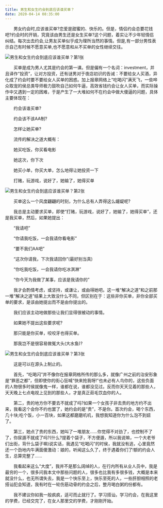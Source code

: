 ```yaml
---
title: 男生和女生约会到底应该谁买单？
date: 2020-04-14 08:35:00
---
```




　　男女约会时,应该谁买单?恋爱是甜蜜的、快乐的。但是，情侣约会总要花钱吧?约会时的开销，究竟该由男生还是女生买单?这个问题，着实让不少年轻情侣纠结。每次出去约会,让男友买单似乎成为理所当然的事情。但是,有一部分男性表示自己有时候不愿意买单,也不愿意和从不买单的女性继续交往。

![男生和女生约会到底应该谁买单？第1张](/img/c7a770c9e7190bd8ed1d8edeea0de8ba.jpg)

　　买单是成为男人尤其是约会的第一课。但是偏有一个名词：investment，并且译作“投资”，让对方投资，还有谜男对于夜店初识的告诫：不要给女人买酒，异化成了约会时要不要给女人买单的困惑。加上报章网络上“吃喝闪”满天飞，一些哗众取宠的侯总类导师极力鼓吹自己如何牛逼，高效省钱约会让女人买单，而实际操作中又遇到一定的困难，于是产生了一大堆如何不在约会中做大傻逼的问题，具体主要体现在：

　　约会该谁买单?

　　约会该不该AA制?

　　怎样让她买单?

　　流传的解决之道大概有：

　　她买吃饭，你买看电影

　　她这次，你下次

　　她买小单，你买大单，怎么地得让她投资一下

　　打赌，玩游戏，说好了，她输了，她得买单

![男生和女生约会到底应该谁买单？第2张](/img/784b5af8dec4ca28ad06fe548bfb5fb7.jpg)

　　买单这么一个风度翩翩的时刻，为什么总有人弄得这么龌龊呢?

　　我总是主动要求买单，即使“打赌，玩游戏，说好了，她输了，她得买单”，还是我买单，然后，如果她提出：

　　“我请吧”

　　“你请我吃饭，一会我请你看电影”

　　“要不我们AA吧”

　　“这次你请我，下次我请回你”(最好别当真)

　　“你吃我吃饭，一会我请你吃冰淇淋”

　　“你今天为我做了某事，应该是我请你的”

　　我才会酌情考虑，或坚持，或谦让，或由得她吧。这一堆“解决之道”和之前那一堆“解决之道”结果上大致没什么不同，但区别在于：这些非你买单，非你全部买单的要求，是该由她提出而不是由你提出的。

　　我们应该主动地做那些让我们显得很被动的事情。

　　如果她不提出这些要求呢?

　　那只能是你买单，咬咬牙也得买单。

　　那我岂不是很容易做冤大头(大水鱼)?

![男生和女生约会到底应该谁买单？第3张](/img/79211e11aa0c75bb8fb4b679708c5c9e.jpg)

　　这是可以在源头上制止的。

　　首先，“吃喝闪”并不像你在报章网格所传的那么多，就像广州之前的治安形象是“罪恶之都”，但即使你的街心狂喊“快来抢我呀!”也未必有人鸟你的，这些负面的人物很多时侯就像鬼一样，谁都在说，谁都没见过。反而你天天见着的那些人，天天晚上七点电视上见到的那些人，才是真正茹毛饮血你的人。

　　第二，贵的地方你不要去不就成了吗?如果一个女孩子非去贵的地方约不出来，我看这个会你不约也罢了，她约会的是“贵”，不是你。首次约会，喝个东西，几十块;吃个饭，小一百块，如果这都磨磨叽叽，我想我知道你为什么泡不到妞了。

　　第三，她点了贵的东西，她叫了一堆朋友……你觉得不对劲了，也控制不了了，你尿遁不就成了吗?(什么?提着个袋子，不方便遁，所以我说嘛，一个大老爷们出街，背什么袋子嘛)说实话，我遇见“吃喝闪”的时侯，我就没有逃，心里竟然还一个劲地内牛满面傻激动：娘的，听闻这么久了，终于遇着你们了!额的约会人生，总算完整了……

　　我看起来这么“大度”，我并不是那么阔绰的人，在行内所有从业人员中，我是最穷的一个，很多问我本文中那些问题的人，很多也比我有多很多钱，大概是本来就没什么，也无所谓失去，我是一个快乐至上，快乐至死的人，一些肝胆相照的老搭讪犯会知道，我有时在一轮伤筋动骨的约会之后，整月喝白粥的份都有。

　　我不建议你如我一般疯疯，适可而止就行了。学习搭讪，学习约会，在我这里的学费，已经交完了，在女人那里交的学费，才刚刚开始。